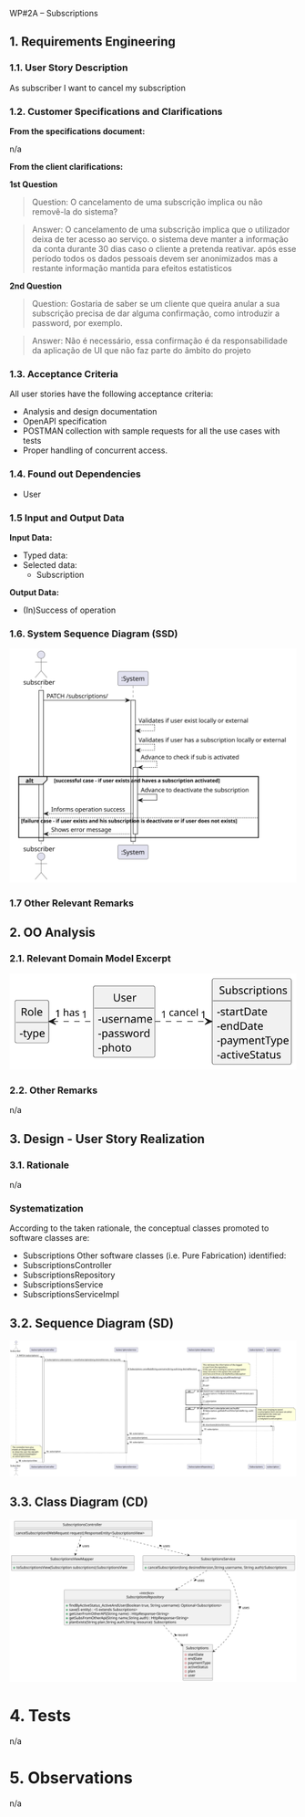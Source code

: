 WP#2A – Subscriptions

## 1. Requirements Engineering

### 1.1. User Story Description

As subscriber I want to cancel my subscription

### 1.2. Customer Specifications and Clarifications 

**From the specifications document:**

n/a

**From the client clarifications:**

**1st Question**

>Question: O cancelamento de uma subscrição implica ou não removê-la do sistema?

> Answer: O cancelamento de uma subscrição implica que o utilizador deixa de ter acesso ao serviço. o sistema deve manter a informação da conta durante 30 dias caso o cliente a pretenda reativar. após esse período todos os dados pessoais devem ser anonimizados mas a restante informação mantida para efeitos estatisticos


**2nd Question**

>Question: Gostaria de saber se um cliente que queira anular a sua subscrição precisa de dar alguma confirmação, como introduzir a password, por exemplo.


> Answer: Não é necessário, essa confirmação é da responsabilidade da aplicação de UI que não faz parte do âmbito do projeto


### 1.3. Acceptance Criteria

All user stories have the following acceptance criteria:
* Analysis and design documentation
* OpenAPI specification
* POSTMAN collection with sample requests for all the use cases with tests
* Proper handling of concurrent access.

### 1.4. Found out Dependencies

* User


### 1.5 Input and Output Data

**Input Data:**

* Typed data:
* Selected data:
  * Subscription
  
**Output Data:**

* (In)Success of operation

### 1.6. System Sequence Diagram (SSD)


![UC08-SSD](UC08-SSD.svg)


### 1.7 Other Relevant Remarks


## 2. OO Analysis

### 2.1. Relevant Domain Model Excerpt 

![UC08-MD](UC08-MD.svg)

### 2.2. Other Remarks

n/a

## 3. Design - User Story Realization 

### 3.1. Rationale
n/a
### Systematization ##

According to the taken rationale, the conceptual classes promoted to software classes are:
* Subscriptions
Other software classes (i.e. Pure Fabrication) identified: 
* SubscriptionsController
* SubscriptionsRepository
* SubscriptionsService
* SubscriptionsServiceImpl


## 3.2. Sequence Diagram (SD)

![UC08-SD.svg](UC08-SD.svg)



## 3.3. Class Diagram (CD)

![UC08-CD](UC08-CD.svg)


# 4. Tests

n/a


# 5. Observations

n/a





